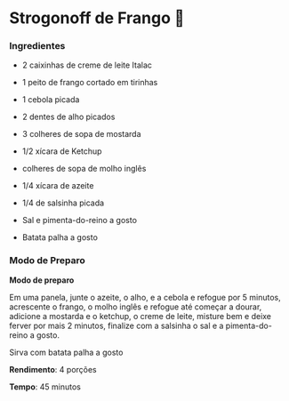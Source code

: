 # **Strogonoff de Frango** :chicken:

### Ingredientes

- 2 caixinhas de creme de leite Italac

- 1 peito de frango cortado em tirinhas

- 1 cebola picada

- 2 dentes de alho picados

- 3 colheres de sopa de mostarda

- 1/2 xícara de Ketchup

-  colheres de sopa de molho inglês

- 1/4 xícara de azeite

- 1/4 de salsinha picada

- Sal e pimenta-do-reino a gosto

- Batata palha a gosto

### Modo de Preparo

**Modo de preparo**

Em uma panela, junte o azeite, o alho, e a cebola e refogue por 5 minutos, acrescente o frango, o molho inglês e refogue até começar a dourar, adicione a mostarda e o ketchup, o creme de leite, misture bem e deixe ferver por mais 2 minutos, finalize com a salsinha o sal e a pimenta-do-reino a gosto.

Sirva com batata palha a gosto

 **Rendimento**: 4 porções

**Tempo**: 45 minutos








